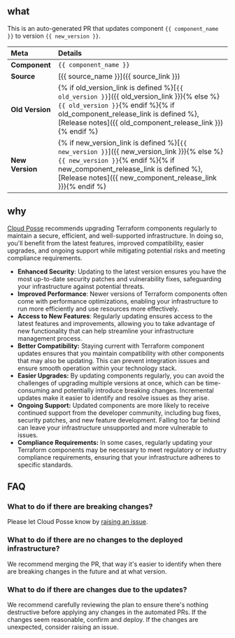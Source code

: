 ## what

This is an auto-generated PR that updates component `{{ component_name }}` to version `{{ new_version }}`.

| Meta               | Details                                |
|:-------------------|:---------------------------------------|
| **Component**      | `{{ component_name }}`                 |
| **Source**         | [{{ source_name }}]({{ source_link }}) |
| **Old Version**    | {% if old_version_link is defined %}[`{{ old_version }}`]({{ old_version_link }}){% else %}`{{ old_version }}`{% endif %}{% if old_component_release_link is defined %}, [Release notes]({{ old_component_release_link }}){% endif %} |
| **New Version**    | {% if new_version_link is defined %}[`{{ new_version }}`]({{ new_version_link }}){% else %}`{{ new_version }}`{% endif %}{% if new_component_release_link is defined %}, [Release notes]({{ new_component_release_link }}){% endif %} |

## why

[Cloud Posse](https://cloudposse.com) recommends upgrading Terraform components regularly to maintain a secure, efficient, and well-supported infrastructure. In doing so, you'll benefit from the latest features, improved compatibility, easier upgrades, and ongoing support while mitigating potential risks and meeting compliance requirements.

- **Enhanced Security**: Updating to the latest version ensures you have the most up-to-date security patches and vulnerability fixes, safeguarding your infrastructure against potential threats.
- **Improved Performance**: Newer versions of Terraform components often come with performance optimizations, enabling your infrastructure to run more efficiently and use resources more effectively.
- **Access to New Features**: Regularly updating ensures access to the latest features and improvements, allowing you to take advantage of new functionality that can help streamline your infrastructure management process.
- **Better Compatibility:** Staying current with Terraform component updates ensures that you maintain compatibility with other components that may also be updating. This can prevent integration issues and ensure smooth operation within your technology stack.
- **Easier Upgrades:** By updating components regularly, you can avoid the challenges of upgrading multiple versions at once, which can be time-consuming and potentially introduce breaking changes. Incremental updates make it easier to identify and resolve issues as they arise.
- **Ongoing Support:** Updated components are more likely to receive continued support from the developer community, including bug fixes, security patches, and new feature development. Falling too far behind can leave your infrastructure unsupported and more vulnerable to issues.
- **Compliance Requirements:** In some cases, regularly updating your Terraform components may be necessary to meet regulatory or industry compliance requirements, ensuring that your infrastructure adheres to specific standards.

## FAQ

### What to do if there are breaking changes?
Please let Cloud Posse know by [raising an issue](https://github.com/cloudposse/terraform-aws-components/issues/new/choose).

### What to do if there are no changes to the deployed infrastructure?
We recommend merging the PR, that way it's easier to identify when there are breaking changes in the future and at what version.

### What to do if there are changes due to the updates?
We recommend carefully reviewing the plan to ensure there's nothing destructive before applying any changes in the automated PRs. If the changes seem reasonable, confirm and deploy. If the changes are unexpected, consider raising an issue.